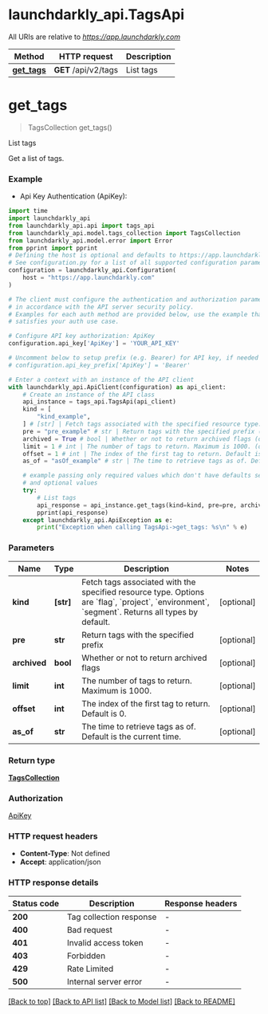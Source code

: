 # launchdarkly_api.TagsApi

All URIs are relative to *https://app.launchdarkly.com*

Method | HTTP request | Description
------------- | ------------- | -------------
[**get_tags**](TagsApi.md#get_tags) | **GET** /api/v2/tags | List tags


# **get_tags**
> TagsCollection get_tags()

List tags

Get a list of tags.

### Example

* Api Key Authentication (ApiKey):

```python
import time
import launchdarkly_api
from launchdarkly_api.api import tags_api
from launchdarkly_api.model.tags_collection import TagsCollection
from launchdarkly_api.model.error import Error
from pprint import pprint
# Defining the host is optional and defaults to https://app.launchdarkly.com
# See configuration.py for a list of all supported configuration parameters.
configuration = launchdarkly_api.Configuration(
    host = "https://app.launchdarkly.com"
)

# The client must configure the authentication and authorization parameters
# in accordance with the API server security policy.
# Examples for each auth method are provided below, use the example that
# satisfies your auth use case.

# Configure API key authorization: ApiKey
configuration.api_key['ApiKey'] = 'YOUR_API_KEY'

# Uncomment below to setup prefix (e.g. Bearer) for API key, if needed
# configuration.api_key_prefix['ApiKey'] = 'Bearer'

# Enter a context with an instance of the API client
with launchdarkly_api.ApiClient(configuration) as api_client:
    # Create an instance of the API class
    api_instance = tags_api.TagsApi(api_client)
    kind = [
        "kind_example",
    ] # [str] | Fetch tags associated with the specified resource type. Options are `flag`, `project`, `environment`, `segment`. Returns all types by default. (optional)
    pre = "pre_example" # str | Return tags with the specified prefix (optional)
    archived = True # bool | Whether or not to return archived flags (optional)
    limit = 1 # int | The number of tags to return. Maximum is 1000. (optional)
    offset = 1 # int | The index of the first tag to return. Default is 0. (optional)
    as_of = "asOf_example" # str | The time to retrieve tags as of. Default is the current time. (optional)

    # example passing only required values which don't have defaults set
    # and optional values
    try:
        # List tags
        api_response = api_instance.get_tags(kind=kind, pre=pre, archived=archived, limit=limit, offset=offset, as_of=as_of)
        pprint(api_response)
    except launchdarkly_api.ApiException as e:
        print("Exception when calling TagsApi->get_tags: %s\n" % e)
```


### Parameters

Name | Type | Description  | Notes
------------- | ------------- | ------------- | -------------
 **kind** | **[str]**| Fetch tags associated with the specified resource type. Options are &#x60;flag&#x60;, &#x60;project&#x60;, &#x60;environment&#x60;, &#x60;segment&#x60;. Returns all types by default. | [optional]
 **pre** | **str**| Return tags with the specified prefix | [optional]
 **archived** | **bool**| Whether or not to return archived flags | [optional]
 **limit** | **int**| The number of tags to return. Maximum is 1000. | [optional]
 **offset** | **int**| The index of the first tag to return. Default is 0. | [optional]
 **as_of** | **str**| The time to retrieve tags as of. Default is the current time. | [optional]

### Return type

[**TagsCollection**](TagsCollection.md)

### Authorization

[ApiKey](../README.md#ApiKey)

### HTTP request headers

 - **Content-Type**: Not defined
 - **Accept**: application/json


### HTTP response details

| Status code | Description | Response headers |
|-------------|-------------|------------------|
**200** | Tag collection response |  -  |
**400** | Bad request |  -  |
**401** | Invalid access token |  -  |
**403** | Forbidden |  -  |
**429** | Rate Limited |  -  |
**500** | Internal server error |  -  |

[[Back to top]](#) [[Back to API list]](../README.md#documentation-for-api-endpoints) [[Back to Model list]](../README.md#documentation-for-models) [[Back to README]](../README.md)

